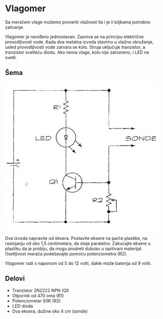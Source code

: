 # Vlagomer

Sa meračem vlage možemo proveriti vlažnost tla i je li biljkama potrebno zalivanje.

Vlagomer je neviđeno jednostavan. Zasniva se na principu električne provodljivosti vode. Kada dva metalna izvoda stavimo u vlažno okruženje, usled provodljivosti vode zatvara se kolo. Struja uključuje tranzistor, a tranzistor svetleću diodu. Ako nema vlage, kolo nije zatvoreno, i LED ne svetli.

## Šema

![](../slike/merac-vlaznosti.jpg)

Dva izvoda napravite od eksera. Postavite eksere na parče plastike, na rastojanju od oko 1,5 centimetara, da stoje paralelno. Zakucajte eksere u plastiku da je probiju, da mogu prodreti duboko u ispitivani materijal. Osetljivost merača podešavajte pomoću potenciometra (R2).

Vlagomer radi s naponom od 5 do 12 volti, dakle može baterija od 9 volti.

## Delovi

- Tranzistor 2N2222 NPN (Ql)
- Otpornik od 470 oma (R1)
- Potenciometar 50K (R2)
- LED dioda
- Dva eksera, dužine oko 4 cm (sonde)
